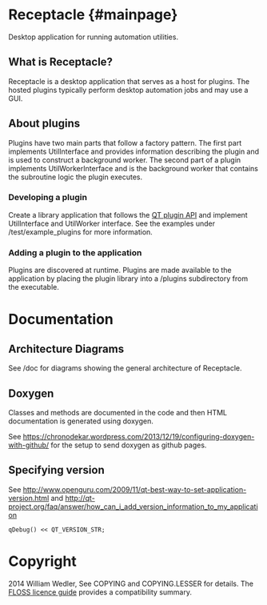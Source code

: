 Receptacle {#mainpage}
=========

Desktop application for running automation utilities.

## What is Receptacle?

Receptacle is a desktop application that serves as a host for plugins. The hosted plugins typically perform desktop automation jobs and may use a GUI.

## About plugins

Plugins have two main parts that follow a factory pattern. The first part implements UtilInterface and provides information describing the plugin and is used to construct a background worker. The second part of a plugin implements UtilWorkerInterface and is the background worker that contains the subroutine logic the plugin executes.  

### Developing a plugin

Create a library application that follows the [QT plugin API][1] and implement UtilInterface and UtilWorker interface. See the examples under /test/example_plugins for more information. 

### Adding a plugin to the application
Plugins are discovered at runtime. Plugins are made available to the application by placing the plugin library into a /plugins subdirectory from the executable. 

# Documentation

## Architecture Diagrams

See /doc for diagrams showing the general architecture of Receptacle.

## Doxygen

Classes and methods are documented in the code and then HTML documentation is generated using doxygen.

See https://chronodekar.wordpress.com/2013/12/19/configuring-doxygen-with-github/ for the setup to send doxygen as github pages.

## Specifying version

See http://www.openguru.com/2009/11/qt-best-way-to-set-application-version.html
and http://qt-project.org/faq/answer/how_can_i_add_version_information_to_my_application

    qDebug() << QT_VERSION_STR;

# Copyright

2014 William Wedler, See COPYING and COPYING.LESSER for details. The [FLOSS licence guide][2] provides a compatibility summary.


  [1]: http://qt-project.org/doc/qt-4.8/plugins-howto.html
  [2]: http://www.dwheeler.com/essays/floss-license-slide.html
